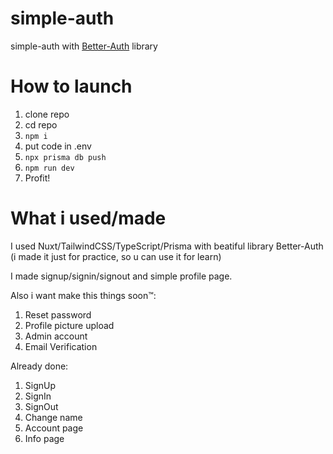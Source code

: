 # simple-auth
simple-auth with [Better-Auth](https://www.better-auth.com/) library

# How to launch
1. clone repo
2. cd repo
3. ``npm i``
4. put code in .env
5. ``npx prisma db push``
6. ``npm run dev``
7. Profit!
# What i used/made
I used Nuxt/TailwindCSS/TypeScript/Prisma with beatiful library Better-Auth (i made it just for practice, so u can use it for learn)

I made signup/signin/signout and simple profile page. 

Also i want make this things soon™️:
1. Reset password
2. Profile picture upload
3. Admin account
4. Email Verification

Already done:
1. SignUp
2. SignIn
3. SignOut
4. Change name
5. Account page
6. Info page
